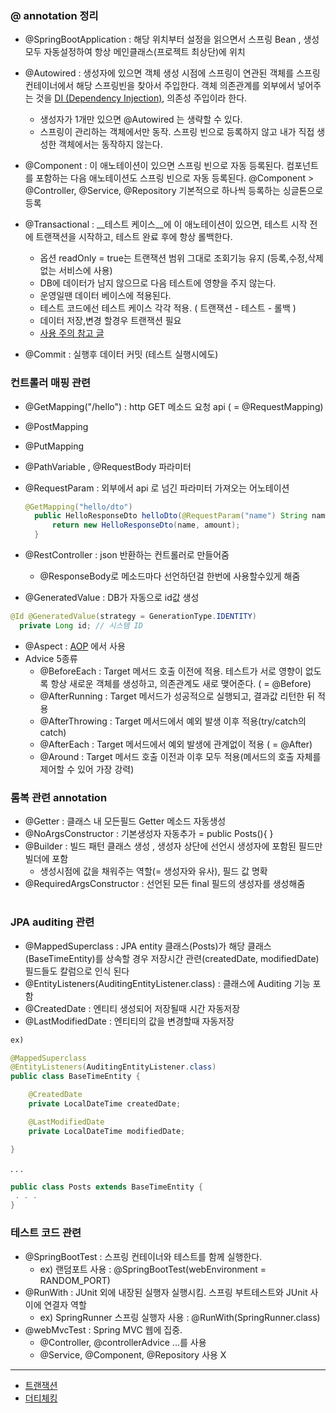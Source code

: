 ### @ annotation 정리 
- @SpringBootApplication : 해당 위치부터 설정을 읽으면서 
스프링 Bean , 생성 모두 자동설정하여 항상 메인클래스(프로젝트 최상단)에 위치
-  @Autowired : 생성자에 있으면 객체 생성 시점에 스프링이 연관된 객체를 스프링 컨테이너에서 해당 스프링빈을 찾아서 주입한다.
  객체 의존관계를 외부에서 넣어주는 것을 [DI (Dependency Injection)](./DI.md), 의존성 주입이라 한다.
    - 생성자가 1개만 있으면 @Autowired 는 생략할 수 있다.
    - 스프링이 관리하는 객체에서만 동작. 스프링 빈으로 등록하지 않고 내가 직접 생성한 객체에서는 동작하지 않는다.

- @Component : 이 애노테이션이 있으면 스프링 빈으로 자동 등록된다.
  컴포넌트를 포함하는 다음 애노테이션도 스프링 빈으로 자동 등록된다. 
  @Component > @Controller, @Service, @Repository
  기본적으로 하나씩 등록하는 싱글톤으로 등록 

- @Transactional : __테스트 케이스__에 이 애노테이션이 있으면, 테스트 시작 전에 트랜잭션을 시작하고, 테스트 완료 후에 항상 롤백한다. 
  - 옵션 readOnly = true는 트랜잭션 범위 그대로 조회기능 유지 (등록,수정,삭제 없는 서비스에 사용)
  - DB에 데이터가 남지 않으므로 다음 테스트에 영향을 주지 않는다.
  - 운영일땐 데이터 베이스에 적용된다.
  - 테스트 코드에선 테스트 케이스 각각 적용. ( 트랜잭션 - 테스트 - 롤백 )
  - 데이터 저장,변경 할경우 트랜잭션 필요
  - [사용 주의 참고 글](https://mommoo.tistory.com/92)

- @Commit : 실행후 데이터 커밋 (테스트 실행시에도)


### 컨트롤러 매핑 관련
- @GetMapping("/hello") : http GET 메소드 요청 api  ( = @RequestMapping)
- @PostMapping
- @PutMapping
-  @PathVariable , @RequestBody 파라미터 

- @RequestParam : 외부에서 api 로 넘긴 파라미터 가져오는 어노테이션 
  ```java
  @GetMapping("hello/dto")
    public HelloResponseDto helloDto(@RequestParam("name") String name, @RequestParam("amount") int amount){
        return new HelloResponseDto(name, amount);
    }
  ```

- @RestController : json 반환하는 컨트롤러로 만들어줌 
  -  @ResponseBody로 메소드마다 선언하던걸 한번에 사용할수있게 해줌 

- @GeneratedValue : DB가 자동으로 id값 생성
```java
@Id @GeneratedValue(strategy = GenerationType.IDENTITY)
  private Long id; // 시스템 ID
```

- @Aspect : [AOP](./AOP.md) 에서 사용
- Advice 5종류 
  - @BeforeEach : Target 메서드 호출 이전에 적용. 테스트가 서로 영향이 없도록 항상 새로운 객체를 생성하고, 의존관계도 새로 맺어준다.  ( = @Before)
  - @AfterRunning : Target 메서드가 성공적으로 실행되고, 결과값 리턴한 뒤 적용
  - @AfterThrowing : Target 메서드에서 예외 발생 이후 적용(try/catch의 catch)
  - @AfterEach : Target 메서드에서 예외 발생에 관계없이 적용 ( = @After)
  - @Around : Target 메서드 호출 이전과 이후 모두 적용(메서드의 호출 자체를 제어할 수 있어 가장 강력)

### 롬복 관련 annotation
- @Getter : 클래스 내 모든필드 Getter 메소드 자동생성
- @NoArgsConstructor : 기본생성자 자동추가 = public Posts(){ }
- @Builder : 빌드 패턴 클래스 생성 , 생성자 상단에 선언시 생성자에 포함된 필드만 빌더에 포함
  - 생성시점에 값을 채워주는 역할(= 생성자와 유사), 필드 값 명확
- @RequiredArgsConstructor  : 선언된 모든 final 필드의 생성자를 생성해줌


#
### JPA auditing 관련
- @MappedSuperclass : JPA entity 클래스(Posts)가 해당 클래스(BaseTimeEntity)를 상속할 경우 저장시간 관련(createdDate, modifiedDate) 필드들도 칼럼으로 인식 된다
- @EntityListeners(AuditingEntityListener.class) : 클래스에 Auditing 기능 포함
- @CreatedDate : 엔티티 생성되어 저장될때 시간 자동저장
- @LastModifiedDate : 엔티티의 값을 변경할때 자동저장

```java
ex) 

@MappedSuperclass 
@EntityListeners(AuditingEntityListener.class) 
public class BaseTimeEntity {

    @CreatedDate
    private LocalDateTime createdDate;

    @LastModifiedDate
    private LocalDateTime modifiedDate;

}
```
. . . 
```java
public class Posts extends BaseTimeEntity {
 . . . 
}
```
### 테스트 코드 관련
- @SpringBootTest : 스프링 컨테이너와 테스트를 함께 실행한다.
  - ex) 랜덤포트 사용 : @SpringBootTest(webEnvironment = RANDOM_PORT)
- @RunWith : JUnit 외에 내장된 실행자 실행시킴.
스프링 부트테스트와 JUnit 사이에 연결자 역할 
  - ex) SpringRunner 스프링 실행자 사용 : @RunWith(SpringRunner.class)
- @webMvcTest : Spring MVC 웹에 집중. 
  - @Controller, @controllerAdvice ...를 사용
  - @Service, @Component, @Repository 사용 X


  
- - - 
- [트랜잭션](https://devuna.tistory.com/30)
- [더티체킹](https://jojoldu.tistory.com/415)